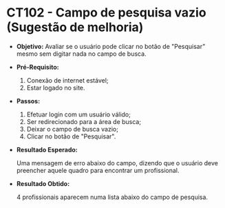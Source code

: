 # CT102 - Campo de pesquisa vazio (Sugestão de melhoria)

- **Objetivo:** Avaliar se o usuário pode clicar no botão de "Pesquisar” mesmo sem digitar nada no campo de busca.

- **Pré-Requisito:**
    1. Conexão de internet estável;
    2. Estar logado no site.

- **Passos:**
    1. Efetuar login com um usuário válido;
    2. Ser redirecionado para a área de busca;
    3. Deixar o campo de busca vazio;
    4. Clicar no botão de "Pesquisar".

- **Resultado Esperado:**
    
    Uma mensagem de erro abaixo do campo, dizendo que o usuário deve preencher aquele quadro para encontrar um profissional.
    
- **Resultado Obtido:**
    
    4 profissionais aparecem numa lista abaixo do campo de pesquisa.